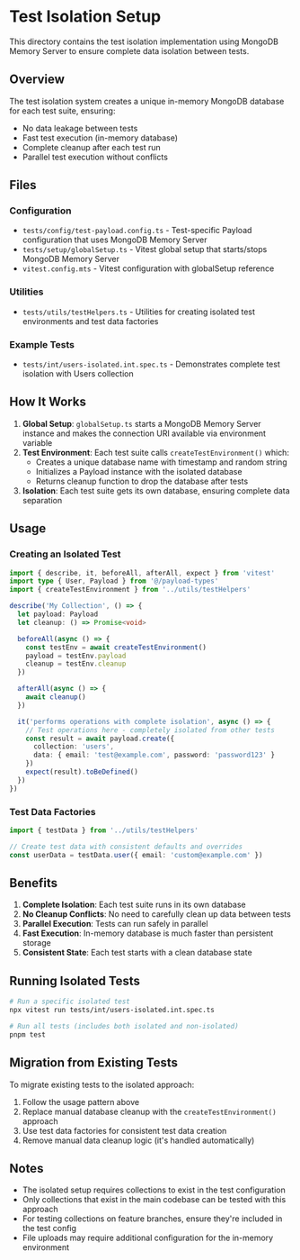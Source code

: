# Test Isolation Setup

This directory contains the test isolation implementation using MongoDB Memory Server to ensure complete data isolation between tests.

## Overview

The test isolation system creates a unique in-memory MongoDB database for each test suite, ensuring:
- No data leakage between tests
- Fast test execution (in-memory database)
- Complete cleanup after each test run
- Parallel test execution without conflicts

## Files

### Configuration
- `tests/config/test-payload.config.ts` - Test-specific Payload configuration that uses MongoDB Memory Server
- `tests/setup/globalSetup.ts` - Vitest global setup that starts/stops MongoDB Memory Server
- `vitest.config.mts` - Vitest configuration with globalSetup reference

### Utilities
- `tests/utils/testHelpers.ts` - Utilities for creating isolated test environments and test data factories

### Example Tests
- `tests/int/users-isolated.int.spec.ts` - Demonstrates complete test isolation with Users collection

## How It Works

1. **Global Setup**: `globalSetup.ts` starts a MongoDB Memory Server instance and makes the connection URI available via environment variable
2. **Test Environment**: Each test suite calls `createTestEnvironment()` which:
   - Creates a unique database name with timestamp and random string
   - Initializes a Payload instance with the isolated database
   - Returns cleanup function to drop the database after tests
3. **Isolation**: Each test suite gets its own database, ensuring complete data separation

## Usage

### Creating an Isolated Test

```typescript
import { describe, it, beforeAll, afterAll, expect } from 'vitest'
import type { User, Payload } from '@/payload-types'
import { createTestEnvironment } from '../utils/testHelpers'

describe('My Collection', () => {
  let payload: Payload
  let cleanup: () => Promise<void>

  beforeAll(async () => {
    const testEnv = await createTestEnvironment()
    payload = testEnv.payload
    cleanup = testEnv.cleanup
  })

  afterAll(async () => {
    await cleanup()
  })

  it('performs operations with complete isolation', async () => {
    // Test operations here - completely isolated from other tests
    const result = await payload.create({
      collection: 'users',
      data: { email: 'test@example.com', password: 'password123' }
    })
    expect(result).toBeDefined()
  })
})
```

### Test Data Factories

```typescript
import { testData } from '../utils/testHelpers'

// Create test data with consistent defaults and overrides
const userData = testData.user({ email: 'custom@example.com' })
```

## Benefits

1. **Complete Isolation**: Each test suite runs in its own database
2. **No Cleanup Conflicts**: No need to carefully clean up data between tests
3. **Parallel Execution**: Tests can run safely in parallel
4. **Fast Execution**: In-memory database is much faster than persistent storage
5. **Consistent State**: Each test starts with a clean database state

## Running Isolated Tests

```bash
# Run a specific isolated test
npx vitest run tests/int/users-isolated.int.spec.ts

# Run all tests (includes both isolated and non-isolated)
pnpm test
```

## Migration from Existing Tests

To migrate existing tests to the isolated approach:

1. Follow the usage pattern above
2. Replace manual database cleanup with the `createTestEnvironment()` approach
3. Use test data factories for consistent test data creation
4. Remove manual data cleanup logic (it's handled automatically)

## Notes

- The isolated setup requires collections to exist in the test configuration
- Only collections that exist in the main codebase can be tested with this approach
- For testing collections on feature branches, ensure they're included in the test config
- File uploads may require additional configuration for the in-memory environment